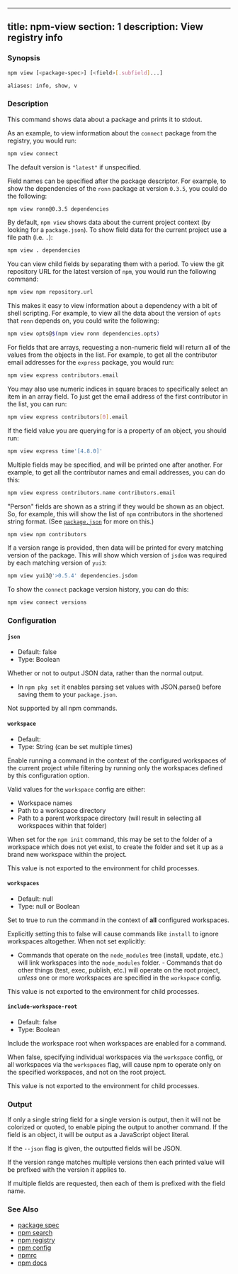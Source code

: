______________________________________________________________________

## title: npm-view section: 1 description: View registry info

### Synopsis

```bash
npm view [<package-spec>] [<field>[.subfield]...]

aliases: info, show, v
```

### Description

This command shows data about a package and prints it to stdout.

As an example, to view information about the `connect` package from the registry, you would run:

```bash
npm view connect
```

The default version is `"latest"` if unspecified.

Field names can be specified after the package descriptor.
For example, to show the dependencies of the `ronn` package at version
`0.3.5`, you could do the following:

```bash
npm view ronn@0.3.5 dependencies
```

By default, `npm view` shows data about the current project context (by looking for a `package.json`).
To show field data for the current project use a file path (i.e. `.`):

```bash
npm view . dependencies
```

You can view child fields by separating them with a period.
To view the git repository URL for the latest version of `npm`, you would run the following command:

```bash
npm view npm repository.url
```

This makes it easy to view information about a dependency with a bit of
shell scripting. For example, to view all the data about the version of
`opts` that `ronn` depends on, you could write the following:

```bash
npm view opts@$(npm view ronn dependencies.opts)
```

For fields that are arrays, requesting a non-numeric field will return
all of the values from the objects in the list. For example, to get all
the contributor email addresses for the `express` package, you would run:

```bash
npm view express contributors.email
```

You may also use numeric indices in square braces to specifically select
an item in an array field. To just get the email address of the first
contributor in the list, you can run:

```bash
npm view express contributors[0].email
```

If the field value you are querying for is a property of an object, you should run:

```bash
npm view express time'[4.8.0]'
```

Multiple fields may be specified, and will be printed one after another.
For example, to get all the contributor names and email addresses, you
can do this:

```bash
npm view express contributors.name contributors.email
```

"Person" fields are shown as a string if they would be shown as an
object.  So, for example, this will show the list of `npm` contributors in
the shortened string format.  (See [`package.json`](/configuring-npm/package-json) for more on this.)

```bash
npm view npm contributors
```

If a version range is provided, then data will be printed for every
matching version of the package.  This will show which version of `jsdom`
was required by each matching version of `yui3`:

```bash
npm view yui3@'>0.5.4' dependencies.jsdom
```

To show the `connect` package version history, you can do
this:

```bash
npm view connect versions
```

### Configuration

#### `json`

- Default: false
- Type: Boolean

Whether or not to output JSON data, rather than the normal output.

- In `npm pkg set` it enables parsing set values with JSON.parse() before
  saving them to your `package.json`.

Not supported by all npm commands.

#### `workspace`

- Default:
- Type: String (can be set multiple times)

Enable running a command in the context of the configured workspaces of the
current project while filtering by running only the workspaces defined by
this configuration option.

Valid values for the `workspace` config are either:

- Workspace names
- Path to a workspace directory
- Path to a parent workspace directory (will result in selecting all
  workspaces within that folder)

When set for the `npm init` command, this may be set to the folder of a
workspace which does not yet exist, to create the folder and set it up as a
brand new workspace within the project.

This value is not exported to the environment for child processes.

#### `workspaces`

- Default: null
- Type: null or Boolean

Set to true to run the command in the context of **all** configured
workspaces.

Explicitly setting this to false will cause commands like `install` to
ignore workspaces altogether. When not set explicitly:

- Commands that operate on the `node_modules` tree (install, update, etc.)
  will link workspaces into the `node_modules` folder. - Commands that do
  other things (test, exec, publish, etc.) will operate on the root project,
  _unless_ one or more workspaces are specified in the `workspace` config.

This value is not exported to the environment for child processes.

#### `include-workspace-root`

- Default: false
- Type: Boolean

Include the workspace root when workspaces are enabled for a command.

When false, specifying individual workspaces via the `workspace` config, or
all workspaces via the `workspaces` flag, will cause npm to operate only on
the specified workspaces, and not on the root project.

This value is not exported to the environment for child processes.

### Output

If only a single string field for a single version is output, then it
will not be colorized or quoted, to enable piping the output to
another command. If the field is an object, it will be output as a JavaScript object literal.

If the `--json` flag is given, the outputted fields will be JSON.

If the version range matches multiple versions then each printed value
will be prefixed with the version it applies to.

If multiple fields are requested, then each of them is prefixed with
the field name.

### See Also

- [package spec](/using-npm/package-spec)
- [npm search](/commands/npm-search)
- [npm registry](/using-npm/registry)
- [npm config](/commands/npm-config)
- [npmrc](/configuring-npm/npmrc)
- [npm docs](/commands/npm-docs)

